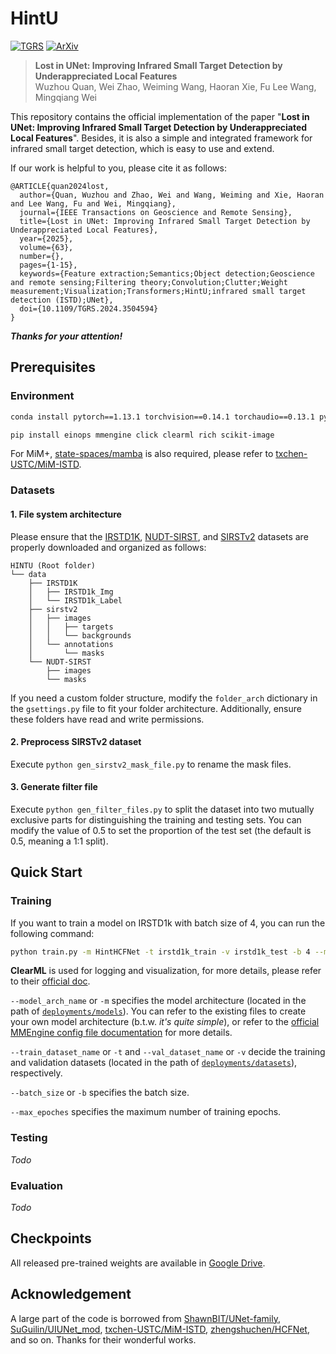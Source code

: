 # HintU

[![TGRS](https://img.shields.io/badge/IEEE%20TGRS-2025-blue.svg)](https://ieeexplore.ieee.org/document/10764792) [![ArXiv](https://img.shields.io/badge/ArXiv-2024-red.svg)](https://arxiv.org/abs/2406.13445)
> **Lost in UNet: Improving Infrared Small Target Detection by Underappreciated Local Features**  
> Wuzhou Quan, Wei Zhao, Weiming Wang, Haoran Xie, Fu Lee Wang, Mingqiang Wei

This repository contains the official implementation of the paper "**Lost in UNet: Improving Infrared Small Target Detection by Underappreciated Local Features**".
Besides, it is also a simple and integrated framework for infrared small target detection, which is easy to use and extend.

If our work is helpful to you, please cite it as follows:

```
@ARTICLE{quan2024lost,
  author={Quan, Wuzhou and Zhao, Wei and Wang, Weiming and Xie, Haoran and Lee Wang, Fu and Wei, Mingqiang},
  journal={IEEE Transactions on Geoscience and Remote Sensing}, 
  title={Lost in UNet: Improving Infrared Small Target Detection by Underappreciated Local Features}, 
  year={2025},
  volume={63},
  number={},
  pages={1-15},
  keywords={Feature extraction;Semantics;Object detection;Geoscience and remote sensing;Filtering theory;Convolution;Clutter;Weight measurement;Visualization;Transformers;HintU;infrared small target detection (ISTD);UNet},
  doi={10.1109/TGRS.2024.3504594}
}
```

**_Thanks for your attention!_**

## Prerequisites

### Environment

```bash
conda install pytorch==1.13.1 torchvision==0.14.1 torchaudio==0.13.1 pytorch-cuda=11.7 -c pytorch -c nvidia

pip install einops mmengine click clearml rich scikit-image
```

For MiM+, [state-spaces/mamba](https://github.com/state-spaces/mamba) is also required, please refer to [txchen-USTC/MiM-ISTD](https://github.com/txchen-USTC/MiM-ISTD).

### Datasets

#### 1. File system architecture

Please ensure that the [IRSTD1K](https://github.com/RuiZhang97/ISNet), [NUDT-SIRST](https://github.com/YeRen123455/Infrared-Small-Target-Detection), and [SIRSTv2](https://github.com/YimianDai/open-sirst-v2) datasets are properly downloaded and organized as follows:

```
HINTU (Root folder)
└── data
    ├── IRSTD1K
    │   ├── IRSTD1k_Img
    │   └── IRSTD1k_Label
    ├── sirstv2
    │   ├── images
    │   │   ├── targets
    │   │   └── backgrounds
    │   └── annotations
    │       └── masks
    └── NUDT-SIRST
        ├── images
        └── masks
```

If you need a custom folder structure, modify the `folder_arch` dictionary in the `gsettings.py` file to fit your folder architecture.
Additionally, ensure these folders have read and write permissions.

#### 2. Preprocess SIRSTv2 dataset

Execute `python gen_sirstv2_mask_file.py` to rename the mask files.

#### 3. Generate filter file

Execute `python gen_filter_files.py` to split the dataset into two mutually exclusive parts for distinguishing the training and testing sets.
You can modify the value of 0.5 to set the proportion of the test set (the default is 0.5, meaning a 1:1 split).

## Quick Start

### Training

If you want to train a model on IRSTD1k with batch size of 4, you can run the following command:

```bash
python train.py -m HintHCFNet -t irstd1k_train -v irstd1k_test -b 4 --max_epoches 300
```

**ClearML** is used for logging and visualization, for more details, please refer to their [official doc](https://clear.ml/docs/latest/docs/).

`--model_arch_name` or `-m` specifies the model architecture (located in the path of [`deployments/models`](deployments/models)). You can refer to the existing files to create your own model architecture (b.t.w. _it's quite simple_), or refer to the [official MMEngine config file documentation](https://mmengine.readthedocs.io/en/latest/advanced_tutorials/config.html) for more details.


`--train_dataset_name` or `-t` and `--val_dataset_name` or `-v` decide the training and validation datasets (located in the path of [`deployments/datasets`](deployments/datasets)), respectively.

`--batch_size` or `-b` specifies the batch size.

`--max_epoches` specifies the maximum number of training epochs.

### Testing

_Todo_

### Evaluation

_Todo_

## Checkpoints

All released pre-trained weights are available in [Google Drive](https://drive.google.com/drive/folders/1KSclFKKv6Kx0eVOSzTeJusxA9GZfJLX3?usp=sharing).

## Acknowledgement

A large part of the code is borrowed from [ShawnBIT/UNet-family](https://github.com/ShawnBIT/UNet-family), [SuGuilin/UIUNet_mod](https://github.com/SuGuilin/UIUNet_mod), [txchen-USTC/MiM-ISTD](https://github.com/txchen-USTC/MiM-ISTD), [zhengshuchen/HCFNet](https://github.com/zhengshuchen/HCFNet), and so on.
Thanks for their wonderful works.
